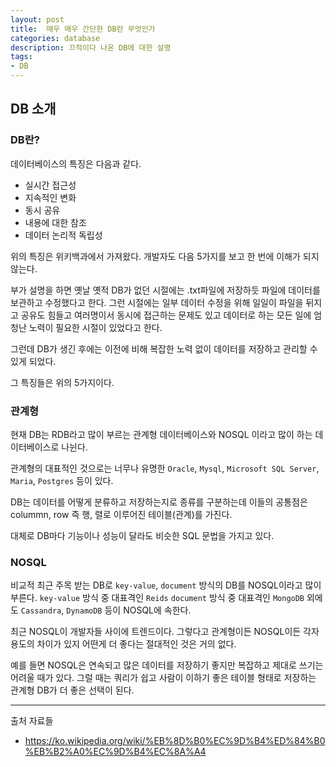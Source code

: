 ```yaml
---
layout: post
title:  매우 매우 간단한 DB란 무엇인가
categories: database
description: 끄적이다 나온 DB에 대한 설명
tags:
- DB
---
```

## DB 소개

### DB란?

데이터베이스의 특징은 다음과 같다.
 * 실시간 접근성
 * 지속적인 변화
 * 동시 공유
 * 내용에 대한 참조
 * 데이터 논리적 독립성
 
위의 특징은 위키백과에서 가져왔다. 개발자도 다음 5가지를 보고 한 번에 이해가 되지 않는다.

부가 설명을 하면 옛날 옛적 DB가 없던 시절에는 .txt파일에 저장하듯 파일에 데이터를 보관하고 수정했다고 한다.
그런 시절에는 일부 데이터 수정을 위해 일일이 파일을 뒤지고 공유도 힘들고 여러명이서 동시에 접근하는 문제도 있고
데이터로 하는 모든 일에 엄청난 노력이 필요한 시절이 있었다고 한다.

그런데 DB가 생긴 후에는 이전에 비해 복잡한 노력 없이 데이터를 저장하고 관리할 수 있게 되었다.

그 특징들은 위의 5가지이다.

### 관계형

현재 DB는 RDB라고 많이 부르는 관계형 데이터베이스와 NOSQL 이라고 많이 하는 데이터베이스로 나뉜다.

관계형의 대표적인 것으로는 너무나 유명한 `Oracle`, `Mysql`, `Microsoft SQL Server`, `Maria`, `Postgres` 등이 있다.

DB는 데이터를 어떻게 분류하고 저장하는지로 종류를 구분하는데
이들의 공통점은 colummn, row 즉 행, 렬로 이루어진 테이블(관계)를 가진다.

대체로 DB마다 기능이나 성능이 달라도 비슷한 SQL 문법을 가지고 있다.

### NOSQL

비교적 최근 주목 받는 DB로 `key-value`, `document` 방식의 DB를 NOSQL이라고 많이 부른다.
`key-value` 방식 중 대표격인 `Reids`
`document` 방식 중 대표격인 `MongoDB`
외에도 `Cassandra`, `DynamoDB` 등이 NOSQL에 속한다.

최근 NOSQL이 개발자들 사이에 트렌드이다. 그렇다고
관계형이든 NOSQL이든 각자 용도의 차이가 있지 어떤게 더 좋다는 절대적인 것은 거의 없다.

예를 들면 NOSQL은 연속되고 많은 데이터를 저장하기 좋지만 복잡하고 제대로 쓰기는 어려울 때가 있다.
그럴 때는 쿼리가 쉽고 사람이 이하기 좋은 테이블 형태로 저장하는 관계형 DB가 더 좋은 선택이 된다.

---
출처 자료들

- https://ko.wikipedia.org/wiki/%EB%8D%B0%EC%9D%B4%ED%84%B0%EB%B2%A0%EC%9D%B4%EC%8A%A4